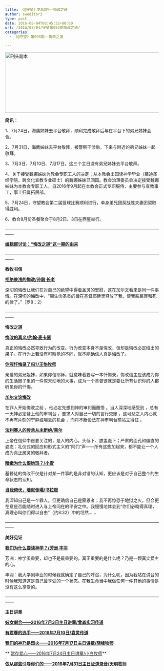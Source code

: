 ```yaml
---
title: 《@守望》第93期——悔改之道
author: sweditor3
type: post
date: 2016-08-04T08:45:52+00:00
url: /2016/08/04/守望第093期悔改之道/
categories:
  - 《@守望》第093期——悔改之道

---
```

<img class="aligncenter size-full wp-image-14134" src="http://t5.shwchurch.org/wp-content/uploads/2016/08/刊头副本.jpg" alt="刊头副本" width="886" height="198" srcset="http://t5.shwchurch.org/wp-content/uploads/2016/08/刊头副本.jpg 886w, http://t5.shwchurch.org/wp-content/uploads/2016/08/刊头副本-400x89.jpg 400w, http://t5.shwchurch.org/wp-content/uploads/2016/08/刊头副本-600x134.jpg 600w, http://t5.shwchurch.org/wp-content/uploads/2016/08/刊头副本-768x172.jpg 768w, http://t5.shwchurch.org/wp-content/uploads/2016/08/刊头副本-500x112.jpg 500w" sizes="(max-width: 886px) 100vw, 886px" />

**简讯：**

1、7月24日，海鹰姊妹去平台敬拜，顺利完成敬拜后与在平台下的弟兄姊妹会合。

2、7月31日，海鹰姊妹去平台敬拜，被警察干涉后，下来与附近的弟兄姊妹一起敬拜。

3、7月3日、7月10日、7月17日，这三个主日没有弟兄姊妹去平台敬拜。

4、关于接受魏娜姊妹为教会专职工人的决定：从本教会出国读神学毕业（慕迪圣经学院，跨文化宣教专业硕士）的魏娜姊妹已回国。教会治理委员会决定接受魏娜姊妹为本教会专职工人，自2016年9月起在本教会正式专职服侍，主要参与宣教事工，事工归属拓展部。

5、7月24日，守望教会第二届篮球比赛顺利进行，单身弟兄团契战胜夫妻团契取得胜利。

6、教会8月份圣餐聚会于8月2日、3日在西屋举行。

——————————————————————————————————————

**[编辑部讨论：“悔改之道”这一期的由来][1]**

——————————————————————————————————————

**教牧书信**

**[拒绝肤浅的悔改/孙毅 长老][2]**

深切的悔改让我们在对自己的绝望中得着圣灵的安慰，这在加尔文看来是同一件事情。在深切的悔改中，“赐生命圣灵的律在基督耶稣里释放了我，使我脱离罪和死的律了。”（罗8：2）

——————————————————————————————————————

**悔改之道**

**[悔改的真义/约翰·麦卡瑟][3]**

真正的悔改必然导致行为的改变。行为改变本身不是悔改，但却是悔改必定结出的果子。在行为上若没有可察觉的不同，就不能确信人真是悔改了。

**[你写忏悔录了吗?/王怡牧师][4]**

亲爱的弟兄姐妹，如果你信耶稣，就意味着要写一本忏悔录，悔改信主应该成为你的生活圈子里的一件惊天动地的大事，成为一个基督徒就是要让所有认识你的人都听见你的忏悔。

**[加尔文论悔改][5]**

在罪人开始悔改之前 ，他必定先想到神的审判而醒悟 。当人深深地感受到 ，总有一天神必定登上他的审判台 ，要求人对自己一切的言行交账 ，这可悲之人内心就不再有片刻的宁静或喘息的机会 ，而将不断设法在神审判台前站立得住 。

**[法利赛人的传承从未断绝/莱尔][6]**

上帝在信仰中首要关注的，是人的内心。头低下、膝盖跪下；严肃的面孔和僵直的姿态；礼仪式的回应和形式主义的“阿们”声——所有这些加起来，都不能让一个人成为真正属灵的敬拜者。

**[暗嫩为什么恨她玛？/小雪][7]**

基督徒的悔改不仅是针对某一件事的是非对错的认知，更应该是对于自己整个的生命状态的认知。

**[当我俯伏，墙就倒塌/书拉密][8]**

我深知自己是一个罪人，但更确信自己是蒙恩者；我不再惊恐于地狱之火，但会更在意是否能随时进入与上帝同在的平安之中。我慢慢地体会到“你们必晓得真理，真理必叫你们得以自由”（约8:32）中的坦然……

——————————————————————————————————————

**美好见证**

**[我们为什么要读神学？/芳洲 丰羽][9]**

芳洲：神学虽重要，却也不是最重要的。真正重要的是什么呢？乃是一颗真实爱主的心。
  
丰羽：我大学刚毕业的时候我就确定了自己的呼召，为什么呢，因为我站在讲台的时候我知道这是自己最享受的一个状态。在我生命当中我做任何一件其他的事情是没有这么享受的。

——————————————————————————————————————

**主日讲章**

**[妓女喇合——2016年7月3日主日讲章/曾淼实习传道][10]**
  
 **[有君尊的选手——2016年7月10日/袁灵传道][11]**
  
 **[我们的神乃是烈火——2016年7月17日主日讲章/晓峰牧师][12]**
  
 ** [常存爱心——2016年7月24日主日讲章/小白牧师][13]**
  
 **[依从那些引导你们的——2016年7月31日主日证道录音/天明牧师][14]**

 [1]: /2016/08/04/悔改之道这一期的由来/
 [2]: /2016/08/04/拒绝肤浅的悔改/
 [3]: /2016/08/04/悔改的真义/
 [4]: /2016/08/04/你写忏悔录了吗/
 [5]: /2016/08/04/加尔文论悔改/
 [6]: /2016/08/04/法利赛人的传承从未断绝/
 [7]: /2016/08/04/暗嫩为什么恨他玛/
 [8]: /2016/08/04/当我俯伏墙就倒塌/
 [9]: /2016/08/04/我们为什么读神学/
 [10]: /2016/07/02/妓女喇合2016年7月3日主日讲章曾淼实习传道/
 [11]: /2016/07/09/有君尊的选手2016年7月10日袁灵传道/
 [12]: /2016/07/15/我们的神乃是烈火2016年7月17日主日讲章晓峰牧师/
 [13]: /2016/07/22/常存爱心2016年7月24日主日讲章小白牧师/
 [14]: /2016/07/30/依从那些引导你们的2016年7月31日主日证道录音天/